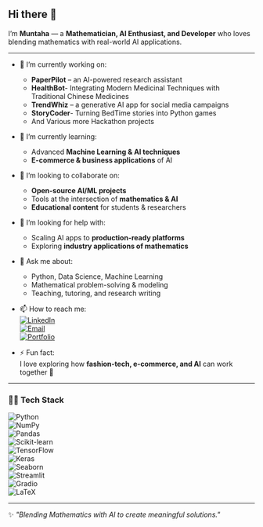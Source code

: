 ## Hi there 👋

I’m **Muntaha** — a **Mathematician, AI Enthusiast, and Developer** who loves blending mathematics with real-world AI applications.  

---

- 🔭 I’m currently working on:
  - **PaperPilot** – an AI-powered research assistant
  - **HealthBot**- Integrating Modern Medicinal Techniques with Traditional Chinese Medicines  
  - **TrendWhiz** – a generative AI app for social media campaigns
  - **StoryCoder**- Turning BedTime stories into Python games
  - And Various more Hackathon projects 

- 🌱 I’m currently learning:  
  - Advanced **Machine Learning & AI techniques**  
  - **E-commerce & business applications** of AI  

- 👯 I’m looking to collaborate on:  
  - **Open-source AI/ML projects**  
  - Tools at the intersection of **mathematics & AI**  
  - **Educational content** for students & researchers  

- 🤔 I’m looking for help with:  
  - Scaling AI apps to **production-ready platforms**  
  - Exploring **industry applications of mathematics**  

- 💬 Ask me about:  
  - Python, Data Science, Machine Learning  
  - Mathematical problem-solving & modeling  
  - Teaching, tutoring, and research writing  

- 📫 How to reach me:  
  [![LinkedIn](https://img.shields.io/badge/LinkedIn-0077B5?style=for-the-badge&logo=linkedin&logoColor=white)](#)  
  [![Email](https://img.shields.io/badge/Email-D14836?style=for-the-badge&logo=gmail&logoColor=white)](#)  
  [![Portfolio](https://img.shields.io/badge/Portfolio-000000?style=for-the-badge&logo=github&logoColor=white)](#)  

- ⚡ Fun fact:  
  I love exploring how **fashion-tech, e-commerce, and AI** can work together 🚀  

---

### 🧑‍💻 Tech Stack  

![Python](https://img.shields.io/badge/Python-3776AB?style=for-the-badge&logo=python&logoColor=white)  
![NumPy](https://img.shields.io/badge/Numpy-013243?style=for-the-badge&logo=numpy&logoColor=white)  
![Pandas](https://img.shields.io/badge/Pandas-150458?style=for-the-badge&logo=pandas&logoColor=white)  
![Scikit-learn](https://img.shields.io/badge/Scikit--learn-F7931E?style=for-the-badge&logo=scikit-learn&logoColor=white)  
![TensorFlow](https://img.shields.io/badge/TensorFlow-FF6F00?style=for-the-badge&logo=tensorflow&logoColor=white)  
![Keras](https://img.shields.io/badge/Keras-D00000?style=for-the-badge&logo=keras&logoColor=white)  
![Seaborn](https://img.shields.io/badge/Seaborn-005571?style=for-the-badge&logoColor=white)  
![Streamlit](https://img.shields.io/badge/Streamlit-FF4B4B?style=for-the-badge&logo=streamlit&logoColor=white)  
![Gradio](https://img.shields.io/badge/Gradio-20B2AA?style=for-the-badge&logoColor=white)  
![LaTeX](https://img.shields.io/badge/LaTeX-008080?style=for-the-badge&logo=latex&logoColor=white)  

---

✨ *"Blending Mathematics with AI to create meaningful solutions."*  
